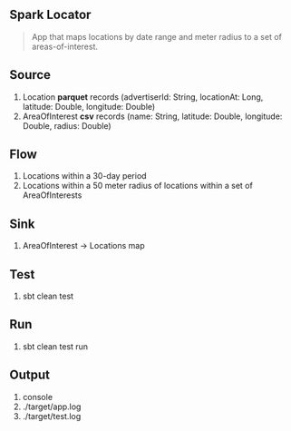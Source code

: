 Spark Locator
-------------
>App that maps locations by date range and meter radius to a set of areas-of-interest.

Source
------
1. Location **parquet** records   (advertiserId: String, locationAt: Long, latitude: Double, longitude: Double)
2. AreaOfInterest **csv** records (name: String, latitude: Double, longitude: Double, radius: Double)

Flow
----
1. Locations within a 30-day period
2. Locations within a 50 meter radius of locations within a set of AreaOfInterests

Sink
----
1. AreaOfInterest -> Locations map

Test
----
1. sbt clean test

Run
---
1. sbt clean test run
 
Output
------
1. console
2. ./target/app.log
3. ./target/test.log